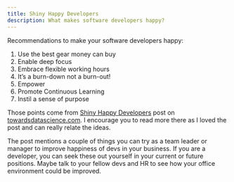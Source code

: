```yaml
---
title: Shiny Happy Developers
description: What makes software developers happy?
---
```


Recommendations to make your software developers happy:

1. Use the best gear money can buy
2. Enable deep focus
3. Embrace flexible working hours
4. It’s a burn-down not a burn-out!
5. Empower
6. Promote Continuous Learning
7. Instil a sense of purpose

Those points come from [Shiny Happy Developers](https://towardsdatascience.com/shiny-happy-developers-7928ddc22878) post on [towardsdatascience.com](https://towardsdatascience.com/). I encourage you to read more there as I loved the post and can really relate the ideas.

 The post mentions a couple of things you can try as a team leader or manager to improve happiness of devs in your business. If you are a developer, you can seek these out yourself in your current or future positions. Maybe talk to your fellow devs and HR to see how your office environment could be improved.
